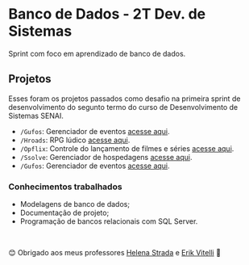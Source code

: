 # Banco de Dados - 2T Dev. de Sistemas

Sprint com foco em aprendizado de banco de dados. 

## Projetos

Esses foram os projetos passados como desafio na primeira sprint de desenvolvimento do segunto termo do curso de Desenvolvimento de Sistemas SENAI. 

- `/Gufos`: Gerenciador de eventos [acesse aqui](https://github.com/amadorgabriel/2s2019-sprint-1-bd/tree/master/GUFOS).
- `/Hroads`: RPG lúdico [acesse aqui](https://github.com/amadorgabriel/2s2019-sprint-1-bd/tree/master/HROADS).
- `/Opflix`: Controle do lançamento de filmes e séries [acesse aqui](https://github.com/amadorgabriel/2s2019-sprint-1-bd/tree/master/OPFLIX).
- `/Ssolve`: Gerenciador de hospedagens [acesse aqui](https://github.com/amadorgabriel/2s2019-sprint-1-bd/tree/master/SSOLVE).
- `/Gufos`: Gerenciador de eventos [acesse aqui](https://github.com/amadorgabriel/2s2019-sprint-1-bd/tree/master/CNH).


### Conhecimentos trabalhados

- Modelagens de banco de dados;
- Documentação de projeto;
- Programação de bancos relacionais com SQL Server.

&nbsp;

😊 Obrigado aos meus professores [Helena Strada](https://github.com/hstrada) e [Erik Vitelli](https://github.com/EVitelli) 💜 
